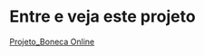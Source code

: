 <h1>Entre e veja este projeto</h1>
<a href="https://emersonjr1.github.io/Projeto_Boneca/">Projeto_Boneca Online</a>
